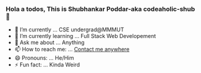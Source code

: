 ### Hola a todos, This is Shubhankar Poddar-aka codeaholic-shub👋 


- 🔭 I’m currently ... CSE undergrad@MMMUT
- 🌱 I’m currently learning ... Full Stack Web Developement
- 💬 Ask me about ... Anything
- 📫 How to reach me: ... [ Contact me anywhere ](https://linktr.ee/codeaholic_shub)
- 😄 Pronouns: ... He/Him 
- ⚡ Fun fact: ... Kinda Weird
